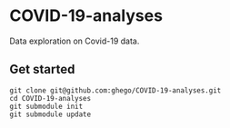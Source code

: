 # COVID-19-analyses

Data exploration on Covid-19 data.

## Get started

```
git clone git@github.com:ghego/COVID-19-analyses.git
cd COVID-19-analyses
git submodule init
git submodule update
```

